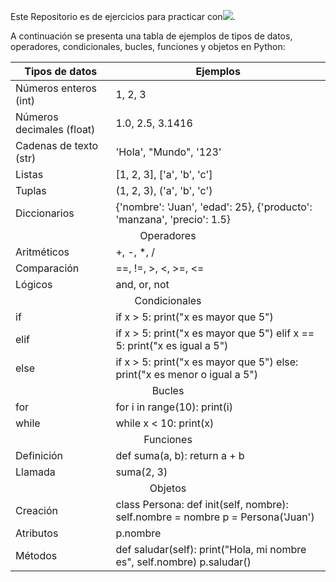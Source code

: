 <span>Este Repositorio es de ejercicios para practicar con<img src="https://img.shields.io/badge/python-3670A0">.
</span>


<p>A continuación se presenta una tabla de ejemplos de tipos de datos, operadores, condicionales, bucles, funciones y objetos en Python:</p> 


<table>
  <thead>
    <tr>
      <th>Tipos de datos</th>
      <th>Ejemplos</th>
    </tr>
  </thead>
  <tbody>
    <tr>
      <td>Números enteros (int)</td>
      <td>1, 2, 3</td>
    </tr>
    <tr>
      <td>Números decimales (float)</td>
      <td>1.0, 2.5, 3.1416</td>
    </tr>
    <tr>
      <td>Cadenas de texto (str)</td>
      <td>'Hola', "Mundo", '123'</td>
    </tr>
    <tr>
      <td>Listas</td>
      <td>[1, 2, 3], ['a', 'b', 'c']</td>
    </tr>
    <tr>
      <td>Tuplas</td>
      <td>(1, 2, 3), ('a', 'b', 'c')</td>
    </tr>
    <tr>
      <td>Diccionarios</td>
      <td>{'nombre': 'Juan', 'edad': 25}, {'producto': 'manzana', 'precio': 1.5}</td>
    </tr>
    <tr>
      <td colspan="2" style="text-align:center;">Operadores</td>
    </tr>
    <tr>
      <td>Aritméticos</td>
      <td>+, -, *, /</td>
    </tr>
    <tr>
      <td>Comparación</td>
      <td>==, !=, >, <, >=, <=</td>
    </tr>
    <tr>
      <td>Lógicos</td>
      <td>and, or, not</td>
    </tr>
    <tr>
      <td colspan="2" style="text-align:center;">Condicionales</td>
    </tr>
    <tr>
      <td>if</td>
      <td>if x &gt; 5: print("x es mayor que 5")</td>
    </tr>
    <tr>
      <td>elif</td>
      <td>if x &gt; 5: print("x es mayor que 5") elif x == 5: print("x es igual a 5")</td>
    </tr>
    <tr>
      <td>else</td>
      <td>if x &gt; 5: print("x es mayor que 5") else: print("x es menor o igual a 5")</td>
    </tr>
    <tr>
      <td colspan="2" style="text-align:center;">Bucles</td>
    </tr>
    <tr>
      <td>for</td>
      <td>for i in range(10): print(i)</td>
    </tr>
    <tr>
      <td>while</td>
      <td>while x &lt; 10: print(x)</td>
    </tr>
    <tr>
      <td colspan="2" style="text-align:center;">Funciones</td>
    </tr>
    <tr>
      <td>Definición</td>
      <td>def suma(a, b): return a + b</td>
    </tr>
    <tr>
      <td>Llamada</td>
      <td>suma(2, 3)</td>
     <tr>
      <td colspan="2" style="text-align:center;">Objetos</td>	
     </tr>
      <tr>
       <td>Creación</td>	
       <td>class Persona: def init(self, nombre): self.nombre = nombre p = Persona('Juan')</td>
      </tr>
      <tr>
        <td>Atributos</td>
	       <td>p.nombre</td>
      </tr>
         <td>Métodos</td>
	        <td>def saludar(self): print("Hola, mi nombre es", self.nombre) p.saludar()</td>
